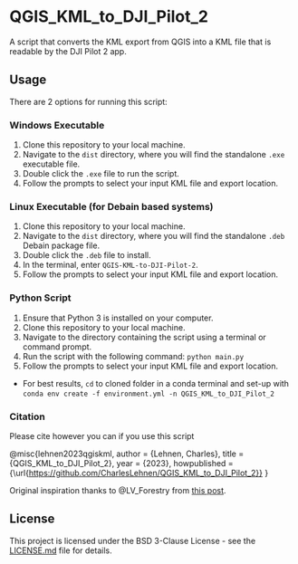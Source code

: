 # QGIS_KML_to_DJI_Pilot_2

A script that converts the KML export from QGIS into a KML file that is readable by the DJI Pilot 2 app.

## Usage

There are 2 options for running this script:

### Windows Executable

1. Clone this repository to your local machine.
2. Navigate to the `dist` directory, where you will find the standalone `.exe` executable file.
3. Double click the `.exe` file to run the script.
4. Follow the prompts to select your input KML file and export location.

### Linux Executable (for Debain based systems)

1. Clone this repository to your local machine.
2. Navigate to the `dist` directory, where you will find the standalone `.deb` Debain package file.
3. Double click the `.deb` file to install.
4. In the terminal, enter `QGIS-KML-to-DJI-Pilot-2`.
5. Follow the prompts to select your input KML file and export location.

### Python Script

1. Ensure that Python 3 is installed on your computer.
2. Clone this repository to your local machine.
3. Navigate to the directory containing the script using a terminal or command prompt.
4. Run the script with the following command: `python main.py`
5. Follow the prompts to select your input KML file and export location.

* For best results, `cd` to cloned folder in a conda terminal and set-up with `conda env create -f environment.yml -n QGIS_KML_to_DJI_Pilot_2`

### Citation

Please cite however you can if you use this script

@misc{lehnen2023qgiskml,
  author = {Lehnen, Charles},
  title = {QGIS_KML_to_DJI_Pilot_2},
  year = {2023},
  howpublished = {\url{https://github.com/CharlesLehnen/QGIS_KML_to_DJI_Pilot_2}}
}

Original inspiration thanks to @LV_Forestry from [this post](https://forum.dji.com/thread-283890-1-1.html).

## License

This project is licensed under the BSD 3-Clause License - see the [LICENSE.md](LICENSE) file for details.

